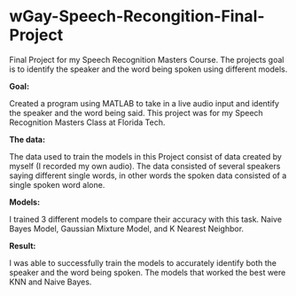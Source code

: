 # wGay-Speech-Recongition-Final-Project
Final Project for my Speech Recognition Masters Course. The projects goal is to identify the speaker and the word being spoken using different models.

**Goal:**

Created a program using MATLAB to take in a live audio input and identify the speaker and the word being said. This project was for my Speech Recognition Masters Class at Florida Tech.

**The data:**

The data used to train the models in this Project consist of data created by myself (I recorded my own audio). The data consisted of several speakers saying different single words, in other words the spoken data consisted of a single spoken word alone. 

**Models:**

I trained 3 different models to compare their accuracy with this task. Naive Bayes Model, Gaussian Mixture Model, and K Nearest Neighbor.

**Result:**

I was able to successfully train the models to accurately identify both the speaker and the word being spoken. The models that worked the best were KNN and Naive Bayes.
